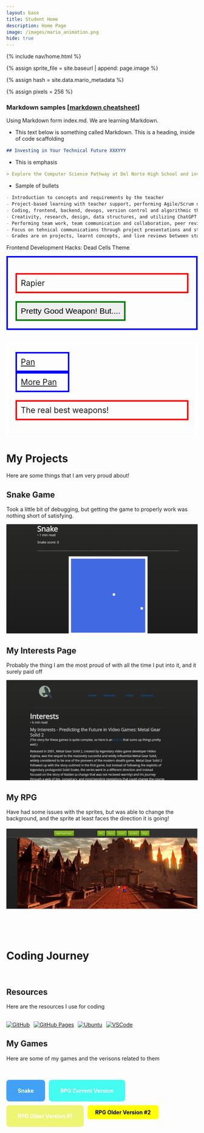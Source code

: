 ```yaml
---
layout: base
title: Student Home 
description: Home Page
image: /images/mario_animation.png
hide: true
---
```



<!-- Liquid:  statements -->

<!-- Include submenu from _includes to top of pages -->
{% include nav/home.html %}
<!--- Concatenation of site URL to frontmatter image  --->
{% assign sprite_file = site.baseurl | append: page.image %}
<!--- Has is a list variable containing mario metadata for sprite --->
{% assign hash = site.data.mario_metadata %}  
<!--- Size width/height of Sprit images --->
{% assign pixels = 256 %}

<!--- HTML for page contains <p> tag named "Mario" and class properties for a "sprite"  -->

<p id="mario" class="sprite"></p>
  
<!--- Embedded Cascading Style Sheet (CSS) rules, 
        define how HTML elements look 
--->
<style>

  /*CSS style rules for the id and class of the sprite...
  */
  .sprite {
    height: {{pixels}}px;
    width: {{pixels}}px;
    background-image: url('{{sprite_file}}');
    background-repeat: no-repeat;
  }

  /*background position of sprite element
  */
  #mario {
    background-position: calc({{animations[0].col}} * {{pixels}} * -1px) calc({{animations[0].row}} * {{pixels}}* -1px);
  }
</style>

<!--- Embedded executable code--->
<script>
  ////////// convert YML hash to javascript key:value objects /////////

  var mario_metadata = {}; //key, value object
  {% for key in hash %}  
  
  var key = "{{key | first}}"  //key
  var values = {} //values object
  values["row"] = {{key.row}}
  values["col"] = {{key.col}}
  values["frames"] = {{key.frames}}
  mario_metadata[key] = values; //key with values added

  {% endfor %}

  ////////// game object for player /////////

  class Mario {
    constructor(meta_data) {
      this.tID = null;  //capture setInterval() task ID
      this.positionX = 0;  // current position of sprite in X direction
      this.currentSpeed = 0;
      this.marioElement = document.getElementById("mario"); //HTML element of sprite
      this.pixels = {{pixels}}; //pixel offset of images in the sprite, set by liquid constant
      this.interval = 100; //animation time interval
      this.obj = meta_data;
      this.marioElement.style.position = "absolute";
    }

    animate(obj, speed) {
      let frame = 0;
      const row = obj.row * this.pixels;
      this.currentSpeed = speed;

      this.tID = setInterval(() => {
        const col = (frame + obj.col) * this.pixels;
        this.marioElement.style.backgroundPosition = `-${col}px -${row}px`;
        this.marioElement.style.left = `${this.positionX}px`;

        this.positionX += speed;
        frame = (frame + 1) % obj.frames;

        const viewportWidth = window.innerWidth;
        if (this.positionX > viewportWidth - this.pixels) {
          document.documentElement.scrollLeft = this.positionX - viewportWidth + this.pixels;
        }
      }, this.interval);
    }

    startWalking() {
      this.stopAnimate();
      this.animate(this.obj["Walk"], 3);
    }

    startRunning() {
      this.stopAnimate();
      this.animate(this.obj["Run1"], 6);
    }

    startPuffing() {
      this.stopAnimate();
      this.animate(this.obj["Puff"], 0);
    }

    startCheering() {
      this.stopAnimate();
      this.animate(this.obj["Cheer"], 0);
    }

    startFlipping() {
      this.stopAnimate();
      this.animate(this.obj["Flip"], 0);
    }

    startResting() {
      this.stopAnimate();
      this.animate(this.obj["Rest"], 0);
    }

    stopAnimate() {
      clearInterval(this.tID);
    }
  }

  const mario = new Mario(mario_metadata);

  ////////// event control /////////

  window.addEventListener("keydown", (event) => {
    if (event.key === "ArrowRight") {
      event.preventDefault();
      if (event.repeat) {
        mario.startCheering();
      } else {
        if (mario.currentSpeed === 0) {
          mario.startWalking();
        } else if (mario.currentSpeed === 3) {
          mario.startRunning();
        }
      }
    } else if (event.key === "ArrowLeft") {
      event.preventDefault();
      if (event.repeat) {
        mario.stopAnimate();
      } else {
        mario.startPuffing();
      }
    }
  });

  //touch events that enable animations
  window.addEventListener("touchstart", (event) => {
    event.preventDefault(); // prevent default browser action
    if (event.touches[0].clientX > window.innerWidth / 2) {
      // move right
      if (currentSpeed === 0) { // if at rest, go to walking
        mario.startWalking();
      } else if (currentSpeed === 3) { // if walking, go to running
        mario.startRunning();
      }
    } else {
      // move left
      mario.startPuffing();
    }
  });

  //stop animation on window blur
  window.addEventListener("blur", () => {
    mario.stopAnimate();
  });

  //start animation on window focus
  window.addEventListener("focus", () => {
     mario.startFlipping();
  });

  //start animation on page load or page refresh
  document.addEventListener("DOMContentLoaded", () => {
    // adjust sprite size for high pixel density devices
    const scale = window.devicePixelRatio;
    const sprite = document.querySelector(".sprite");
    sprite.style.transform = `scale(${0.2 * scale})`;
    mario.startResting();
  });

</script>


### Markdown samples [ [markdown cheatsheet] ](https://www.markdownguide.org/getting-started/)
Using Markdown form index.md. We are learning Markdown.

- This text below is something called Markdown. This is a heading, inside of code scaffolding

```markdown
## Investing in Your Technical Future XXXYYY
```
- This is emphasis

```markdown
> Explore the Computer Science Pathway at Del Norte High School and invest in your technical skills. All Del Norte CompSci classes are designed to provide a real-world development experience. Class time includes tech talks (lectures), peer collaboration, communication with teachers, critical thinking while coding, and creativity in projects. Grading is focused on time invested, participation with peers, and engagement in learning.
```
- Sample of bullets

```markdown
- Introduction to concepts and requirements by the teacher
- Project-based learning with teacher support, performing Agile/Scrum development
- Coding, frontend, backend, devops, version control and algorithmic thinking
- Creativity, research, design, data structures, and utilizing ChatGPT
- Performing team work, team communication and collaboration, peer reviews/grading
- Focus on tehnical communications through project presentations and student led teaching
- Grades are on projects, learnt concepts, and live reviews between student(s) and teacher
```

Frontend Development Hacks: Dead Cells Theme

<div style="border: 4px solid blue; padding: 20px;">
  <p style="border: 4px solid red; font-size: 1.5em; padding: 10px;">Rapier</p>
  <button style="border: 4px solid green; font-size: 1.5em; padding: 10px;">Pretty Good Weapon! But....</button>
</div>

<br>
<br>

<div style="border: 4px solid white; padding: 20px;">
  <a style="border: 4px solid blue; font-size: 1.5em; padding: 10px; display: block; width: 25%" href="https://deadcells.fandom.com/wiki/Vorpan">Pan</a>
  <a style="border: 4px solid blue; font-size: 1.5em; padding: 10px; display: block; width: 25%" href="https://deadcells.fandom.com/wiki/Panchaku">More Pan</a>
  <p style="border: 4px solid red; font-size: 1.5em; padding: 10px;">The real best weapons!</p>
</div>

# My Projects 

Here are some things that I am very proud about!

## Snake Game

Took a little bit of debugging, but getting the game to properly work was nothing short of satisfying.

![alt text](<Screenshot 2024-09-26 190841.png>)

## My Interests Page 

Probably the thing I am the most proud of with all the time I put into it, and it surely paid off

![alt text](<Screenshot 2024-09-26 191318.png>)

## My RPG

Have had some issues with the sprites, but was able to change the background, and the sprite at least faces the direction it is going!

![alt text](<Screenshot 2024-09-26 191507.png>)

<br>
<br>
<br>

# Coding Journey

<br>

## Resources
Here are the resources I use for coding

<br>

<div style="display: flex; flex-wrap: wrap; gap: 10px;">
    <a href="https://github.com/AlexTVL/alex_2025">
        <img src="https://img.shields.io/badge/GitHub-181717?style=for-the-badge&logo=github&logoColor=white" alt="GitHub">
    </a>
    <a href="https://AlexTVL.github.io/alex_2025/">
        <img src="https://img.shields.io/badge/GitHub%20Pages-327FC7?style=for-the-badge&logo=github&logoColor=white" alt="GitHub Pages">
    </a>
    <a href="{{site.baseurl}}/kasm/quick/setup">
        <img src="https://img.shields.io/badge/Ubuntu-E95420?style=for-the-badge&logo=ubuntu&logoColor=white" alt="Ubuntu">
    </a>
    <a href="https://vscode.dev/">
        <img src="https://img.shields.io/badge/VSCode-007ACC?style=for-the-badge&logo=visual-studio-code&logoColor=white" alt="VSCode">
    </a>
</div>

## My Games
Here are some of my games and the verisons related to them

<br> 
<br>

<div style="display: flex; flex-wrap: wrap; gap: 10px;">
    <a href="{{site.baseurl}}/navigation/snake" style="text-decoration: none;">
        <div style="background-color: #42a1f5; color: white; padding: 20px 30px; border-radius: 8px; font-weight: bold;">
            Snake
        </div>
    </a>
    <a href="{{site.baseurl}}/navigation/rpg" style="text-decoration: none;">
        <div style="background-color: #44fcf0; color: white; padding: 20px 30px; border-radius: 8px; font-weight: bold;">
            RPG Current Version
        </div>
    </a>
    <a href="{{site.baseurl}}/navigation/rpgog" style="text-decoration: none;">
        <div style="background-color: #eef573; color: white; padding: 20px 30px; border-radius: 8px; font-weight: bold;">
            RPG Older Version #1
        </div>
    </a>
    <a href="{{site.baseurl}}/rpg/dot2" style="text-decoration: none;">
        <div style="background-color: #FFFF00; color: black; padding: 10px 20px; border-radius: 5px; font-weight: bold;">
            RPG Older Version #2
        </div>
    </a>
</div>

<script src="https://utteranc.es/client.js"
        repo="AlexTVL/alex_2025"
        issue-term="title"
        label="blogpost-comment"
        theme="github-light"
        crossorigin="anonymous"
        async>
</script>